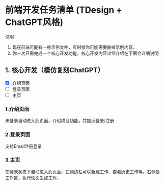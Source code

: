 # 前端开发任务清单 (TDesign + ChatGPT风格)

说明：

1. 现在前端可能有一些示例文件，有时候你可能需要删掉示例内容。
2. 你一次只需完成一个核心开发功能，核心开发内容详细介绍在下面会详细说明

## 1. 核心开发（模仿复刻ChatGPT）
- [x] 介绍页面
- [ ] 登录页面
- [ ] 主页

### 1.介绍页面

未登录自动进入此页面，介绍项目功能，并提示登录/注册

### 2.登录页面

支持Email注册登录

### 3.主页

在登录状态下自动进入此页面，左侧边栏可以新建工作、查看历史工作等。右侧是工作区，执行论文生成工作。